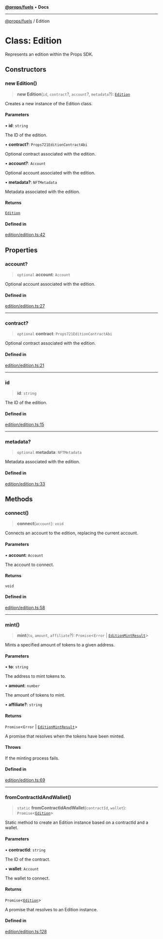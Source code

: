 [**@props/fuels**](../README.md) • **Docs**

***

[@props/fuels](../README.md) / Edition

# Class: Edition

Represents an edition within the Props SDK.

## Constructors

### new Edition()

> **new Edition**(`id`, `contract`?, `account`?, `metadata`?): [`Edition`](Edition.md)

Creates a new instance of the Edition class.

#### Parameters

• **id**: `string`

The ID of the edition.

• **contract?**: `Props721EditionContractAbi`

Optional contract associated with the edition.

• **account?**: `Account`

Optional account associated with the edition.

• **metadata?**: `NFTMetadata`

Metadata associated with the edition.

#### Returns

[`Edition`](Edition.md)

#### Defined in

[edition/edition.ts:42](https://github.com/Props-Labs/octane/blob/aef20887c820bfc32c249ec8fecfb239e9508080/packages/props-fuels/src/edition/edition.ts#L42)

## Properties

### account?

> `optional` **account**: `Account`

Optional account associated with the edition.

#### Defined in

[edition/edition.ts:27](https://github.com/Props-Labs/octane/blob/aef20887c820bfc32c249ec8fecfb239e9508080/packages/props-fuels/src/edition/edition.ts#L27)

***

### contract?

> `optional` **contract**: `Props721EditionContractAbi`

Optional contract associated with the edition.

#### Defined in

[edition/edition.ts:21](https://github.com/Props-Labs/octane/blob/aef20887c820bfc32c249ec8fecfb239e9508080/packages/props-fuels/src/edition/edition.ts#L21)

***

### id

> **id**: `string`

The ID of the edition.

#### Defined in

[edition/edition.ts:15](https://github.com/Props-Labs/octane/blob/aef20887c820bfc32c249ec8fecfb239e9508080/packages/props-fuels/src/edition/edition.ts#L15)

***

### metadata?

> `optional` **metadata**: `NFTMetadata`

Metadata associated with the edition.

#### Defined in

[edition/edition.ts:33](https://github.com/Props-Labs/octane/blob/aef20887c820bfc32c249ec8fecfb239e9508080/packages/props-fuels/src/edition/edition.ts#L33)

## Methods

### connect()

> **connect**(`account`): `void`

Connects an account to the edition, replacing the current account.

#### Parameters

• **account**: `Account`

The account to connect.

#### Returns

`void`

#### Defined in

[edition/edition.ts:58](https://github.com/Props-Labs/octane/blob/aef20887c820bfc32c249ec8fecfb239e9508080/packages/props-fuels/src/edition/edition.ts#L58)

***

### mint()

> **mint**(`to`, `amount`, `affiliate`?): `Promise`\<`Error` \| [`EditionMintResult`](../type-aliases/EditionMintResult.md)\>

Mints a specified amount of tokens to a given address.

#### Parameters

• **to**: `string`

The address to mint tokens to.

• **amount**: `number`

The amount of tokens to mint.

• **affiliate?**: `string`

#### Returns

`Promise`\<`Error` \| [`EditionMintResult`](../type-aliases/EditionMintResult.md)\>

A promise that resolves when the tokens have been minted.

#### Throws

If the minting process fails.

#### Defined in

[edition/edition.ts:69](https://github.com/Props-Labs/octane/blob/aef20887c820bfc32c249ec8fecfb239e9508080/packages/props-fuels/src/edition/edition.ts#L69)

***

### fromContractIdAndWallet()

> `static` **fromContractIdAndWallet**(`contractId`, `wallet`): `Promise`\<[`Edition`](Edition.md)\>

Static method to create an Edition instance based on a contractId and a wallet.

#### Parameters

• **contractId**: `string`

The ID of the contract.

• **wallet**: `Account`

The wallet to connect.

#### Returns

`Promise`\<[`Edition`](Edition.md)\>

A promise that resolves to an Edition instance.

#### Defined in

[edition/edition.ts:128](https://github.com/Props-Labs/octane/blob/aef20887c820bfc32c249ec8fecfb239e9508080/packages/props-fuels/src/edition/edition.ts#L128)
